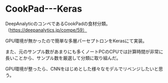# CookPad---Keras

DeepAnalyticのコンペであるCookPadの食材分類。
（https://deepanalytics.jp/compe/59）

GPU環境が無かったので簡単な多層パーセプトロンをKerasにて実装。

また、元のサンプル数があまりにも多くノートPCのCPUでは計算時間が非常に長いことから、サンプル数を厳選して分類に取り組んだ。


GPU環境が整ったら、CNNをはじめとした様々なモデルでリベンジしたいと思う。
